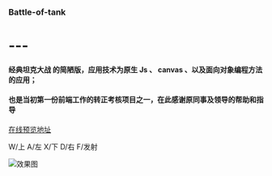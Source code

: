 ### Battle-of-tank
# ---
#### 经典坦克大战 的简陋版，应用技术为原生 Js 、 canvas 、以及面向对象编程方法的应用；
#### 也是当初第一份前端工作的转正考核项目之一，在此感谢原同事及领导的帮助和指导

 [在线预览地址](http://mingjiezhou.github.io/Battle-of-tank/battle%20city/index.html)

W/上 A/左 X/下 D/右 F/发射

![效果图](/battle%20city/resources/battle.gif)
